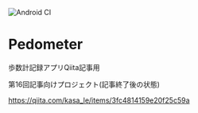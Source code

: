 ![Android CI](https://github.com/le-kamba/qiita_pedometer/workflows/Android%20CI/badge.svg?branch=feature%2Fqiita_16)

# Pedometer
歩数計記録アプリQiita記事用

第16回記事向けプロジェクト(記事終了後の状態)

https://qiita.com/kasa_le/items/3fc4814159e20f25c59a
